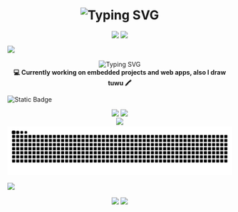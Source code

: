 <h1 align="center"><img src="https://readme-typing-svg.herokuapp.com?font=Murecho&weight=500&size=40&duration=1&pause=6666&color=FFFFFF&background=0D1117&center=true&vCenter=true&width=435&lines=NeoDoggy%EF%BC%8Fniokai;%E3%83%8B%E3%82%AA%E3%82%AB%E3%82%A4" alt="Typing SVG" /></h1>

<p align="center">
  <img src="https://img.shields.io/github/stars/NeoDoggy?style=for-the-badge&logoSize=auto&label=stars%20owned&color=fe8a2c&logo=github">
  <img src="https://komarev.com/ghpvc/?username=NeoDoggy&label=Views&color=7856ff&style=for-the-badge"/>
</p>

<img src="https://img.shields.io/badge/About%20me-=w=-pink?style=for-the-badge">

<p align="center">
  <img src="https://readme-typing-svg.herokuapp.com?font=Press+Start+2P&pause=1000&color=FFFFFF&background=0D1117&center=true&vCenter=true&random=true&width=435&lines=Computwer+Enginyeew" alt="Typing SVG" />
  <b>
  <br>
  💻 Currently working on embedded projects and web apps, also I draw tuwu 🖍
  </b>
</p>

![Static Badge](https://img.shields.io/badge/Github%20stats-=u=-pink?style=for-the-badge&logo=github&color=00ba7c)


<p align="center">
<img width="48%" src="https://github-readme-stats.vercel.app/api?username=neodoggy&theme=dark&show_icons=true&custom_title=neodoggy%27s%20status&include_all_commits=true&rank_icon=github&show=discussions_answered&border_radius=20"/>   
<img width="37%"  src="https://github-readme-stats.vercel.app/api/top-langs/?username=neodoggy&theme=dark&layout=donut&border_radius=20"/>  
<br/>
<img src="https://github-profile-trophy.vercel.app/?username=NeoDoggy&theme=onedark&row=1"/>
<br/>
<img src="https://raw.githubusercontent.com/NeoDoggy/neodoggy/refs/heads/output/github-snake-dark.svg"/>
</p>


![](https://img.shields.io/badge/Current%20workin%20on-=p=-pink?style=for-the-badge&color=1d9bf0)  

<p align="center">
<a href="https://github.com/NeoDoggy/BetterMochi"><img src="https://github-readme-stats.vercel.app/api/pin/?username=neodoggy&repo=BetterMochi&theme=dark"></a>
<a href="https://github.com/NeoDoggy/nyadoggy_DCbot"><img src="https://github-readme-stats.vercel.app/api/pin/?username=neodoggy&repo=nyadoggy_DCbot&theme=dark"></a>
</p>

<!--
**NeoDoggy/neodoggy** is a ✨ _special_ ✨ repository because its `README.md` (this file) appears on your GitHub profile.

Here are some ideas to get you started:

- 🔭 I’m currently working on ...
- 🌱 I’m currently learning ...
- 👯 I’m looking to collaborate on ...
- 🤔 I’m looking for help with ...
- 💬 Ask me about ...
- 📫 How to reach me: ...
- 😄 Pronouns: ...
- ⚡ Fun fact: ...
-->
